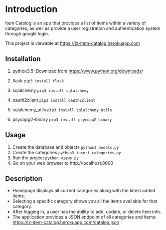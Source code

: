 # Introduction
Item Catalog is an app that provides a list of items within a variety of categories, as well as provide a user registration and authentication system through google login.

This project is viewable at https://lz-item-catalog.herokuapp.com

## Installation
1. python3.5: Download from https://www.python.org/downloads/

2. flask
```pip3 install flask```

3. sqlalchemy
```pip3 install sqlalchemy```

4. oauth2client
```pip3 install oauth2client```

5. sqlalchemy_utils
```pip3 install sqlalchemy_utils```

6. psycopg2-binary
```pip3 install psycopg2-binary```

## Usage
1. Create the database and objects
```python3 models.py```
2. Create the categories
```python3 insert_categories.py```
3. Run the project
```python views.py```
4. Go on your web browser to http://localhost:8000

## Description
* Homepage displays all current categories along with the latest added items.
* Selecting a specific category shows you all the items available for that category.
* After logging in, a user has the ability to add, update, or delete item info.
* The application provides a JSON endpoint of all categories and items: https://lz-item-catalog.herokuapp.com/catalog.json
